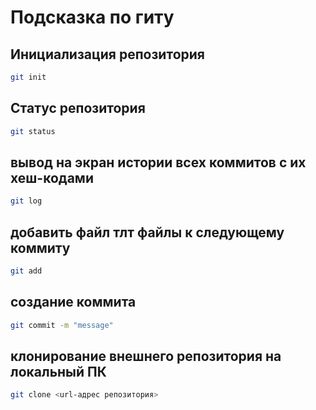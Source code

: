 # Подсказка по гиту

## Инициализация репозитория

```sh
git init
```

## Статус репозитория

```sh
git status
```

## вывод на экран истории всех коммитов с их хеш-кодами

```sh
git log
```

## добавить файл тлт файлы к следующему коммиту

```sh
git add
```

## создание коммита

```sh
git commit -m "message"
```

## клонирование внешнего репозитория на локальный ПК

```sh
git clone <url-адрес репозитория>
```


